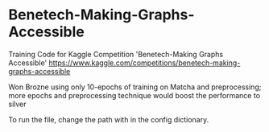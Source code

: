 # Benetech-Making-Graphs-Accessible
Training Code for Kaggle Competition 'Benetech-Making Graphs Accessible'
https://www.kaggle.com/competitions/benetech-making-graphs-accessible

Won Brozne using only 10-epochs of training on Matcha and preprocessing; more epochs and preprocessing technique would boost the performance to silver

To run the file, change the path with in the config dictionary. 
